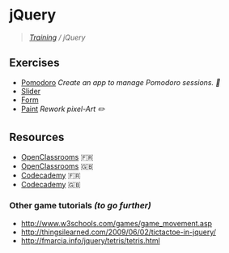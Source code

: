 # jQuery
>_[Training](https://github.com/simplonco/training) / jQuery_

## Exercises

* [Pomodoro](https://github.com/simplonco/jquery-pomodoro)
  _Create an app to manage Pomodoro sessions. :tomato:_
* [Slider](https://github.com/simplonco/jquery-slider)
* [Form](https://github.com/simplonco/jquery-form)
* [Paint](https://github.com/simplonco/jquery-paint)
  _Rework pixel-Art :pencil2:_

## Resources

* [OpenClassrooms](https://openclassrooms.com/courses/introduction-a-jquery-4) :fr:
* [OpenClassrooms](https://openclassrooms.com/courses/intro-to-jquery) :uk:
* [Codecademy](https://www.codecademy.com/learn/jquery) :fr:
* [Codecademy](https://www.codecademy.com/fr/learn/jquery/) :uk:

### Other game tutorials _(to go further)_

* http://www.w3schools.com/games/game_movement.asp
* http://thingsilearned.com/2009/06/02/tictactoe-in-jquery/
* http://fmarcia.info/jquery/tetris/tetris.html
